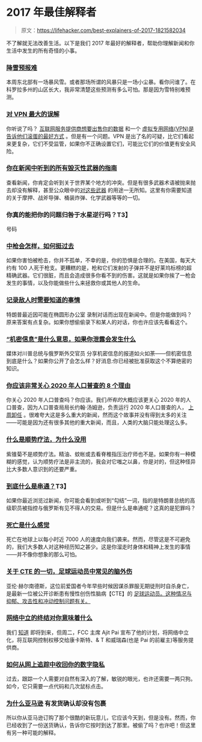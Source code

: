 # 2017 年最佳解释者

> 原文：<https://lifehacker.com/best-explainers-of-2017-1821582034>

不了解就无法改善生活。以下是我们 2017 年最好的解释者，帮助你理解新闻和你生活中发生的所有奇怪的小事。



### [降雪预报难](https://lifehacker.com/snow-forecasts-are-hard-1793299442#_ga=2.145605556.1482156858.1514299010-1382985742.1510266239)

本周东北部有一场暴风雪。或者那场所谓的风暴只是一场小尘暴。看你问谁了。在科罗拉多州的山区长大，我非常清楚这些预测有多么可怕。那是因为雪特别难预测。

### [对 VPN 最大的误解](https://lifehacker.com/the-biggest-misconceptions-about-vpns-1794038237#_ga=2.142909493.1482156858.1514299010-1382985742.1510266239)

你听说了吗？ [互联网服务提供商想要出售你的数据](https://lifehacker.com/senate-votes-to-let-internet-providers-sell-your-web-hi-1793574677) 和一个 [虚拟专用网络(VPN)是告诉他们滚蛋的最好方式](https://lifehacker.com/why-is-everyone-talking-about-vpns-1793768312) 。但是有一个问题。VPN 是出了名的可疑，比它们看起来更复杂，它们不受监管，如果你不正确设置它们，可能比它们的价值更有安全风险。

### [你在新闻中听到的所有毁灭性武器的指南](https://lifehacker.com/your-guide-to-all-the-devastating-weapons-you-hear-abou-1794295473#_ga=2.142909493.1482156858.1514299010-1382985742.1510266239)

查看新闻，你肯定会听到关于世界某个地方的冲突。但是有很多武器术语被抛来抛去却没有解释，甚至公众眼中的[对这些武器](https://www.nytimes.com/2017/04/11/us/politics/sean-spicer-hitler-gas-holocaust-center.html?pagewanted=all) 的用途一无所知。这里有你需要知道的关于摩押、战斧导弹、桶装炸弹、化学武器等等的一切。

### 你真的能把你的问题归咎于水星逆行吗？T3】

号码

### [中枪会怎样，如何挺过去](https://lifehacker.com/what-happens-when-you-get-shot-and-how-to-survive-it-1794896982#_ga=2.216902678.1482156858.1514299010-1382985742.1510266239)

如果你害怕被枪击，你并不孤单，不幸的是，你的恐惧是合理的。在美国，每天大约有 100 人死于枪支。更糟糕的是，枪和它们发射的子弹并不是好莱坞标榜的超精确武器。它们很脏，而且会造成很多你看不到的伤害。这就是如果你挨了一枪会发生的事情，以及你能做些什么来拯救你或其他人的生命。

### [记录敌人时需要知道的事情](https://lifehacker.com/what-you-need-to-know-when-recording-your-enemies-1795226719#_ga=2.216902678.1482156858.1514299010-1382985742.1510266239)

特朗普最近因可能在椭圆形办公室 录制对话而出现在新闻中。但是你能做到吗？原来答案有点复杂。如果你想偷偷录下和某人的对话，你也许应该先看看这个。

### [“机密信息”是什么意思，如果你泄露会发生什么](https://lifehacker.com/what-classified-information-means-and-what-happens-i-1795303295#_ga=2.180258724.1482156858.1514299010-1382985742.1510266239)

媒体对川普总统与俄罗斯外交官员 分享机密信息的报道如火如荼——但机密信息到底是什么？如果你公开了会怎么样？好消息:你已经被批准获取这个不算绝密的知识。

### [你应该非常关心 2020 年人口普查的 8 个理由](https://lifehacker.com/8-reasons-you-should-care-a-lot-about-the-2020-census-1795264067#_ga=2.222200728.1482156858.1514299010-1382985742.1510266239)

你关心 2020 年人口普查吗？你应该。我们*所有的*大概应该更关心 2020 年的人口普查，因为人口普查局局长约翰·汤姆逊，负责运行 2020 年人口普查的人， [上周卸任](http://time.com/4774288/census-bureau-john-thompson-resigned/) 。很难夸大这是多么重大的新闻，然而这个故事并没有得到太多的关注——可能是因为还有很多其他的重大新闻，而且，人类的大脑只能处理这么多。

### [什么是顺势疗法，为什么没用](https://vitals.lifehacker.com/what-homeopathy-is-and-why-its-useless-1795694290#_ga=2.222200728.1482156858.1514299010-1382985742.1510266239)

紫锥菊不是顺势疗法。精油、蚊帐或去看脊椎指压治疗师也不是。如果你有一种模糊的感觉，认为顺势疗法是非主流的，我会对它嗤之以鼻，你是对的，但这种怪异比大多数人意识到的还要严重。

### [到底什么是串通？](https://lifehacker.com/what-exactly-is-collusion-1797193118#_ga=2.222200728.1482156858.1514299010-1382985742.1510266239)T3】

如果你最近浏览过新闻，你可能会看到或听到“勾结”一词，指的是特朗普总统的高级职员被指控与俄罗斯有见不得人的交易。但是什么是串通呢？这真的是犯罪吗？

### [死亡是什么感觉](https://lifehacker.com/what-it-feels-like-to-die-1798643965#_ga=2.222200728.1482156858.1514299010-1382985742.1510266239)

死亡在地球上以每小时近 7000 人的速度向我们袭来。然而，尽管这是不可避免的，我们大多数人对这种经历知之甚少。这是你溜走时身体和精神上发生的事情——并不像你想象的那么可怕。

### [关于 CTE 的一切，足球运动员中常见的脑外伤](https://vitals.lifehacker.com/all-about-cte-the-brain-trauma-common-in-football-play-1818667327#_ga=2.222652187.1482156858.1514299010-1382985742.1510266239)

亚伦·赫尔南德斯，这位前爱国者今年早些时候因谋杀罪服无期徒刑时自杀身亡，是最新一位被公开诊断患有慢性创伤性脑病【CTE】的 [足球运动员。这种情况与抑郁、攻击性和冲动控制问题有关。](http://deadspin.com/aaron-hernandez-found-to-have-had-cte-1818632237)

### [网络中立的终结对你意味着什么](https://lifehacker.com/what-the-end-of-net-neutrality-means-for-you-1820647171#_ga=2.222652187.1482156858.1514299010-1382985742.1510266239)

我们 [知道](https://lifehacker.com/the-fccs-new-plan-dismantles-net-neutrality-to-rely-on-1794675979) 即将到来，但周二，FCC 主席 Ajit Pai 宣布了他的计划，将网络中立化，将互联网控制权移交给康卡斯特、& T 和威瑞森(也是 Pai 的前雇主)等服务提供商。

### [如何从网上追踪中收回你的数字隐私](https://lifehacker.com/how-to-reclaim-your-digital-privacy-from-online-trackin-1820878546#_ga=2.222652187.1482156858.1514299010-1382985742.1510266239)

过去，跟踪一个人需要对自然有深入的了解，敏锐的眼光，也许还需要一两只狗。如今，它只需要一点代码和几次鼠标点击。

### [为什么亚马逊](https://lifehacker.com/why-you-have-a-delivery-confirmation-and-no-package-fro-1821090068#_ga=2.222652187.1482156858.1514299010-1382985742.1510266239) 有发货确认却没有包裹

所以你从亚马逊订购了那个很酷的新玩意儿，它应该今天到，但是没有。然而，你已经收到了一份送货确认，告诉你它按时到达了那里。被偷了吗？也许吧！但这里有另一种可能的解释。